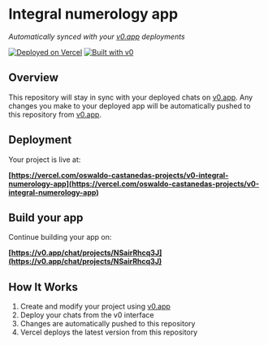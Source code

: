 # Integral numerology app

*Automatically synced with your [v0.app](https://v0.app) deployments*

[![Deployed on Vercel](https://img.shields.io/badge/Deployed%20on-Vercel-black?style=for-the-badge&logo=vercel)](https://vercel.com/oswaldo-castanedas-projects/v0-integral-numerology-app)
[![Built with v0](https://img.shields.io/badge/Built%20with-v0.app-black?style=for-the-badge)](https://v0.app/chat/projects/NSairRhcq3J)

## Overview

This repository will stay in sync with your deployed chats on [v0.app](https://v0.app).
Any changes you make to your deployed app will be automatically pushed to this repository from [v0.app](https://v0.app).

## Deployment

Your project is live at:

**[https://vercel.com/oswaldo-castanedas-projects/v0-integral-numerology-app](https://vercel.com/oswaldo-castanedas-projects/v0-integral-numerology-app)**

## Build your app

Continue building your app on:

**[https://v0.app/chat/projects/NSairRhcq3J](https://v0.app/chat/projects/NSairRhcq3J)**

## How It Works

1. Create and modify your project using [v0.app](https://v0.app)
2. Deploy your chats from the v0 interface
3. Changes are automatically pushed to this repository
4. Vercel deploys the latest version from this repository